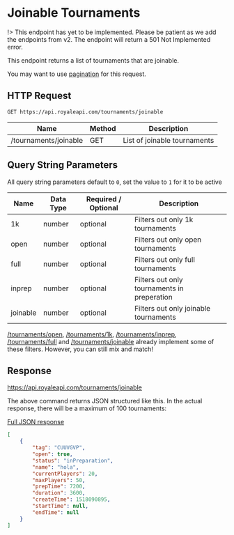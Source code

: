 # Joinable Tournaments

!> This endpoint has yet to be implemented. Please be patient as we add the endpoints from v2. The endpoint will return a 501 Not Implemented error.

This endpoint returns a list of tournaments that are joinable.

You may want to use [pagination](pagination) for this request.

## HTTP Request
`GET https://api.royaleapi.com/tournaments/joinable`

Name | Method | Description
--- | --- | ---
/tournaments/joinable | GET | List of joinable tournaments

## Query String Parameters

All query string parameters default to `0`, set the value to `1` for it to be active

Name     | Data Type | Required / Optional | Description
-------- | --- | --- | ---
1k       | number | optional | Filters out only 1k tournaments
open     | number | optional | Filters out only open tournaments
full     | number | optional | Filters out only full tournaments
inprep    | number | optional | Filters out only tournaments in preperation
joinable | number | optional | Filters out only joinable tournaments

[/tournaments/open](/endpoints/tournaments_open), [/tournaments/1k](/endpoints/tournaments_1k), [/tournaments/inprep](/endpoints/tournaments_inprep), [/tournaments/full](/endpoints/tournaments_full) and [/tournaments/joinable](/endpoints/tournaments_joinable) already implement some of these filters. However, you can still mix and match!

## Response
https://api.royaleapi.com/tournaments/joinable

The above command returns JSON structured like this. In the actual response, there will be a maximum of 100 tournaments:

<a href="/json/tournaments_joinable.json">Full JSON response</a>

```json
[
    {
        "tag": "CUUVGVP",
        "open": true,
        "status": "inPreparation",
        "name": "hola",
        "currentPlayers": 20,
        "maxPlayers": 50,
        "prepTime": 7200,
        "duration": 3600,
        "createTime": 1518090895,
        "startTime": null,
        "endTime": null
    }
]
```
